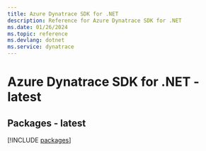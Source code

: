 ```yaml
---
title: Azure Dynatrace SDK for .NET
description: Reference for Azure Dynatrace SDK for .NET
ms.date: 01/26/2024
ms.topic: reference
ms.devlang: dotnet
ms.service: dynatrace
---
```

# Azure Dynatrace SDK for .NET - latest
## Packages - latest
[!INCLUDE [packages](dynatrace-index.md)]